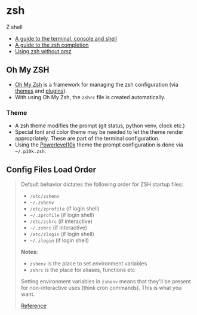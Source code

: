 # zsh

Z shell

- [A guide to the terminal, console and shell](https://thevaluable.dev/guide-terminal-shell-console/)
- [A guide to the zsh completion](https://thevaluable.dev/zsh-completion-guide-examples/)
- [Using zsh without omz](https://dev.to/hbenvenutti/using-zsh-without-omz-4gch)

## Oh My ZSH

- [Oh My Zsh](https://ohmyz.sh) is a framework for managing the zsh configuration (via [themes](https://github.com/ohmyzsh/ohmyzsh/wiki/Themes) and [plugins](https://github.com/ohmyzsh/ohmyzsh/tree/master/plugins)).
- With using Oh My Zsh, the `zshrc` file is created automatically.

### Theme

- A zsh theme modifies the prompt (git status, python venv, clock etc.)
- Special font and color theme may be needed to let the theme render appropriately. These are part of the terminal configuration.
- Using the [Powerlevel10k](https://github.com/romkatv/powerlevel10k) theme the prompt configuration is done via `~/.p10k.zsh`.

## Config Files Load Order

> Default behavior dictates the following order for ZSH startup files:
> 
> - `/etc/zshenv`
> - `~/.zshenv`
> - `/etc/zprofile` (if login shell)
> - `~/.zprofile`   (if login shell)
> - `/etc/zshrc`    (if interactive)
> - `~/.zshrc`      (if interactive)
> - `/etc/zlogin`   (if login shell)
> - `~/.zlogin`     (if login shell)
> 
> **Notes:**
> 
> - `zshenv` is the place to set *env*ironment variables
> - `zshrc` is the place for aliases, functions etc
>
> Setting environment variables in `zshenv` means that they'll be present for
> non-interactive uses (think cron commands). This is what you want.
>
> [Reference](https://gist.githubusercontent.com/pbrisbin/45654dc74787c18e858c/raw/191700523521f8579453a3e00476ed3c14a24354/headache.md)
